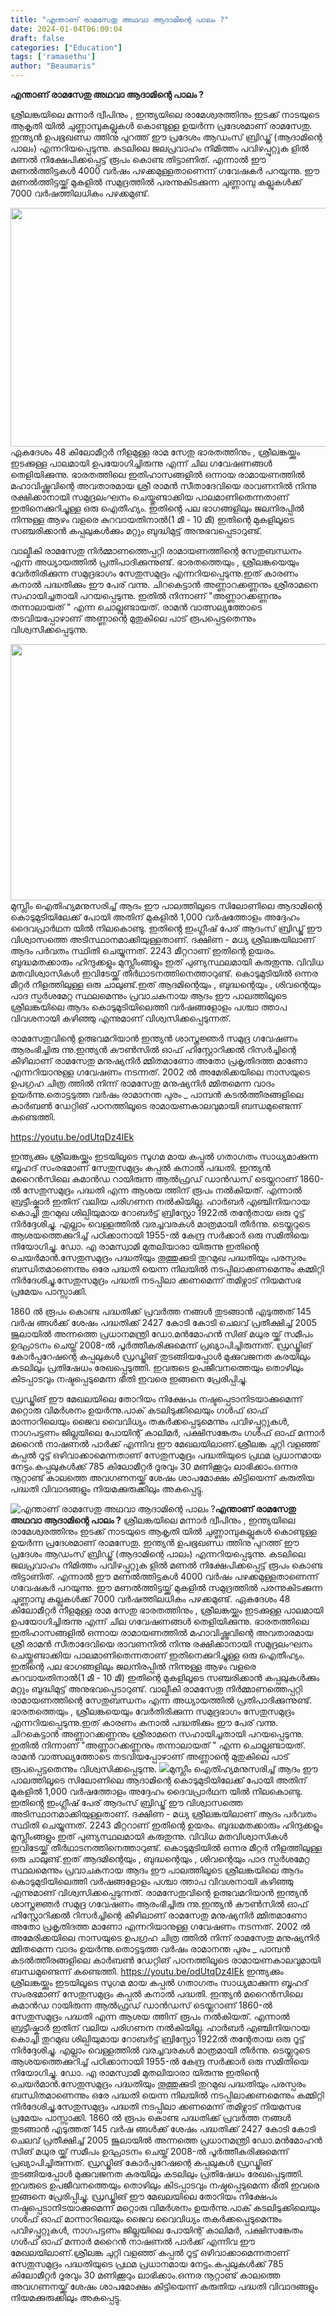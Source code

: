 ```yaml
---
title: "എന്താണ് രാമസേതു അഥവാ ആദാമിന്റെ പാലം ?"
date: 2024-01-04T06:00:04
draft: false
categories: ["Education"]
tags: ['ramasethu']
author: "Beaumaris"
---
```


<strong>എന്താണ് രാമസേതു അഥവാ ആദാമിന്റെ പാലം ?</strong>

ശ്രീലങ്കയിലെ മന്നാർ ദ്വീപിനും , ഇന്ത്യയിലെ രാമേശ്വരത്തിനും ഇടക്ക് നാടയുടെ ആകൃതി യിൽ ചുണ്ണാമ്പുകല്ലുകൾ കൊണ്ടുള്ള ഉയർന്ന പ്രദേശമാണ്‌ രാമസേതു. ഇന്ത്യൻ ഉപഭൂഖണ്ഡ ത്തിനു പുറത്ത് ഈ പ്രദേശം ആഡംസ് ബ്രിഡ്ജ് (ആദാമിന്റെ പാലം) എന്നറിയപ്പെടുന്നു. കടലിലെ ജലപ്രവാഹം നിമിത്തം പവിഴപ്പുറ്റുക ളിൽ മണൽ നിക്ഷേപിക്കപ്പെട്ട് രൂപം കൊണ്ട തിട്ടാണിത്‌. എന്നാൽ ഈ മണൽത്തിട്ടകൾ 4000 വർഷം പഴക്കമുള്ളതാണെന്ന് ഗവേഷകർ പറയുന്നു. ഈ മണൽത്തിട്ടയ്ക്ക് മുകളിൽ സമുദ്രത്തിൽ പരന്നുകിടക്കുന്ന ചുണ്ണാമ്പു കല്ലുകൾക്ക് 7000 വർഷത്തിലധികം പഴക്കമുണ്ട്.

<img class="size-full wp-image-436782 aligncenter" src="https://cdn.boolokam.com/articles/2024/01/856154-ramsetu-image.webp" alt="" width="660" height="382" />ഏകദേശം 48 കിലോമീറ്റർ നീളമുള്ള രാമ സേതു ഭാരതത്തിനും , ശ്രീലങ്കയ്ക്കും ഇടക്കുള്ള പാലമായി ഉപയോഗിച്ചിരുന്നു എന്ന് ചില ഗവേഷണങ്ങൾ തെളിയിക്കുന്നു. ഭാരതത്തിലെ ഇതിഹാസങ്ങളിൽ ഒന്നായ രാമായണത്തിൽ മഹാവിഷ്ണുവിന്റെ അവതാരമായ ശ്രീ രാമൻ സീതാദേവിയെ രാവണനിൽ നിന്നു രക്ഷിക്കാനായി സമുദ്രലംഘനം ചെയ്തുണ്ടാക്കിയ പാലമാണിതെന്നതാണ് ഇതിനെക്കുറിച്ചുള്ള ഒരു ഐതീഹ്യം. ഇതിന്റെ പല ഭാഗങ്ങളിലും ജലനിരപ്പിൽ നിന്നുള്ള ആഴം വളരെ കുറവായതിനാൽ(1 മീ - 10 മീ) ഇതിന്റെ മുകളിലൂടെ സഞ്ചരിക്കാൻ കപ്പലുകൾക്കും മറ്റും ബുദ്ധിമുട്ട് അനുഭവപ്പെടാറുണ്ട്‌.

വാല്മീകി രാമസേതു നിർമ്മാണത്തെപ്പറ്റി രാമായണത്തിന്റെ സേതുബന്ധനം എന്ന അധ്യായത്തിൽ പ്രതിപാദിക്കുന്നുണ്ട്. ഭാരതത്തെയും , ശ്രീലങ്കയെയും വേർതിരിക്കുന്ന സമുദ്രഭാഗം സേതുസമുദ്രം എന്നറിയപ്പെടുന്നു.ഇത് കാരണം കനാൽ പദ്ധതിക്കും ഈ പേര് വന്നു. ചിറകെട്ടാൻ അണ്ണാറക്കണ്ണനും ശ്രീരാമനെ സഹായിച്ചതായി പറയപ്പെടുന്നു. ഇതിൽ നിന്നാണ് "അണ്ണാറക്കണ്ണനും തന്നാലായത് " എന്ന ചൊല്ലുണ്ടായത്. രാമൻ വാത്സല്യത്തോടെ തടവിയപ്പോഴാണ് അണ്ണാന്റെ മുതുകിലെ പാട് രൂപപ്പെട്ടതെന്നും വിശ്വസിക്കപ്പെടുന്നു.

<img class="alignnone size-full wp-image-436783" src="https://cdn.boolokam.com/articles/2024/01/jk.jpg" alt="" width="784" height="410" />മുസ്ലീം ഐതിഹ്യമനുസരിച്ച് ആദം ഈ പാലത്തിലൂടെ സിലോണിലെ ആദാമിന്റെ കൊടുമുടിയിലേക്ക് പോയി അതിന് മുകളിൽ 1,000 വർഷത്തോളം അദ്ദേഹം ദൈവപ്രാർഥന യിൽ നിലകൊണ്ടു. ഇതിൻ്റെ ഇംഗ്ലീഷ് പേര് ആദംസ് ബ്രിഡ്ജ് ഈ വിശ്വാസത്തെ അടിസ്ഥാനമാക്കിയുള്ളതാണ്. ദക്ഷിണ - മധ്യ ശ്രീലങ്കയിലാണ് ആദം പർവതം സ്ഥിതി ചെയ്യുന്നത്. 2243 മീറ്ററാണ് ഇതിന്റെ ഉയരം. ബുദ്ധമതക്കാരും ഹിന്ദുക്കളും മുസ്ലീംങ്ങളും ഇത് പുണ്യസ്ഥലമായി കരുതുന്നു. വിവിധ മതവിശ്വാസികൾ ഇവിടേയ്ക്ക് തീർഥാടനത്തിനെത്താറുണ്ട്. കൊടുമുടിയിൽ ഒന്നര മീറ്റർ നീളത്തിലുള്ള ഒരു ചാലുണ്ട്.ഇത് ആദമിന്റെയും , ബുദ്ധന്റെയും , ശിവന്റെയും പാദ സ്പർശമേറ്റ സ്ഥലമെന്നും പ്രവാചകനായ ആദം ഈ പാലത്തിലൂടെ ശ്രീലങ്കയിലെ ആദം കൊടുമുടിയിലെത്തി വർഷങ്ങളോളം പശ്ചാ ത്താപ വിവശനായി കഴിഞ്ഞു എന്നുമാണ് വിശ്വസിക്കപ്പെടുന്നത്.

രാമസേതുവിന്റെ ഉത്ഭവമറിയാൻ ഇന്ത്യൻ ശാസ്ത്രജ്ഞർ സമുദ്ര ഗവേഷണം ആരംഭിച്ചിരു ന്നു.ഇന്ത്യൻ കൗൺസിൽ ഓഫ് ഹിസ്റ്റോറിക്കൽ റിസർച്ചിന്റെ കീഴിലാണ് രാമസേതു മനുഷ്യനിർ മ്മിതമാണോ അതോ പ്രകൃതിദത്ത മാണോ എന്നറിയാനുള്ള ഗവേഷണം നടന്നത്. 2002 ൽ അമേരിക്കയിലെ നാസയുടെ ഉപഗ്രഹ ചിത്ര ത്തിൽ നിന്ന് രാമസേതു മനുഷ്യനിർ മ്മിതമെന്ന വാദം ഉയർന്നു.തൊട്ടടുത്ത വർഷം രാമാനന്ത പുരം _ പാമ്പൻ കടൽത്തീരങ്ങളിലെ കാർബൺ ഡേറ്റിങ് പഠനത്തിലൂടെ രാമായണകാലവുമായി ബന്ധമുണ്ടെന്ന് കണ്ടെത്തി.

https://youtu.be/odUtqDz4lEk

ഇന്ത്യക്കും ശ്രീലങ്കയ്ക്കും ഇടയിലൂടെ സുഗമ മായ കപ്പൽ ഗതാഗതം സാധ്യമാക്കുന്ന ബൃഹദ് സംരഭമാണ് സേതുസമുദ്രം കപ്പൽ കനാൽ പദ്ധതി. ഇന്ത്യൻ മറൈൻസിലെ കമാൻഡ റായിരുന്ന ആൽഫ്രഡ് ഡാൻഡസ് ടെയ്ലറാണ് 1860-ൽ സേതുസമുദ്രം പദ്ധതി എന്ന ആശയ ത്തിന് രൂപം നൽകിയത്. എന്നാൽ ബ്രട്ടീഷ്കാർ ഇതിന് വലിയ പരിഗണന നൽകിയില്ല. ഹാർബർ എഞ്ചിനിയറായ കൊച്ചി തുറമുഖ ശില്പിയുമായ റോബർട്ട് ബ്രിസ്റ്റോ 1922ൽ തന്റേതായ ഒരു റൂട്ട് നിർദ്ദേശിച്ചു. എല്ലാം വെള്ളത്തിൽ വരച്ചവരകൾ മാത്രമായി തീർന്നു.
ടെയ്ലറുടെ ആശയത്തെക്കുറിച്ച് പഠിക്കാനായി 1955-ൽ കേന്ദ്ര സർക്കാർ ഒരു സമിതിയെ നിയോഗിച്ചു. ഡോ. എ രാമസ്വാമി മുതലിയാരാ യിരുന്നു ഇതിന്റെ ചെയർമാൻ.സേതുസമുദ്രം പദ്ധതിയും തൂത്തുക്കുടി തുറമുഖ പദ്ധതിയും പരസ്പരം ബന്ധിതമാണെന്നും ഒരേ പദ്ധതി യെന്ന നിലയിൽ നടപ്പിലാക്കണമെന്നും കമ്മിറ്റി നിർദേശിച്ചു.സേതുസമുദ്രം പദ്ധതി നടപ്പിലാ ക്കണമെന്ന് തമിഴ്നാട് നിയമസഭ പ്രമേയം പാസ്സാക്കി.

1860 ൽ രൂപം കൊണ്ട പദ്ധതിക്ക് പ്രവർത്ത നങ്ങൾ തുടങ്ങാൻ എടുത്തത് 145 വർഷ ങ്ങൾക്ക് ശേഷം പദ്ധതിക്ക് 2427 കോടി കോടി ചെലവ് പ്രതീക്ഷിച്ച് 2005 ജൂലായിൽ അന്നത്തെ പ്രധാനമന്ത്രി ഡോ.മൻമോഹൻ സിങ് മധുര യ്ക്ക് സമീപം ഉദ്ഘാടനം ചെയ്ത് 2008-ൽ പൂർത്തീകരിക്കുമെന്ന് പ്രഖ്യാപിച്ചിരുന്നത്. ഡ്രഡ്ജിങ് കോർപ്പറേഷന്റെ കപ്പലുകൾ ഡ്രഡ്ജിങ് തുടങ്ങിയപ്പോൾ മുക്കുവജനത കരയിലും കടലിലും പ്രതിഷേധം രേഖപ്പെടുത്തി. ഇവരുടെ ഉപജീവനത്തെയും തൊഴിലും കിടപ്പാടവും നഷ്ടപ്പെടുമെന്ന ഭീതി ഇവരെ ഇങ്ങനെ പ്രേരിപ്പിച്ചു.

ഡ്രഡ്ജിങ് ഈ മേഖലയിലെ തോറിയം നിക്ഷേപം നഷ്ടപ്പെടാനിടയാക്കുമെന്ന് മറ്റൊരു വിമർശനം ഉയർന്നു.പാക് കടലിടുക്കിലെയും ഗൾഫ് ഓഫ് മാന്നാറിലെയും ജൈവ വൈവിധ്യം തകർക്കപ്പെടുമെന്നും പവിഴപ്പുറ്റുകൾ, നാഗപട്ടണം ജില്ലയിലെ പോയിന്റ് കാലിമർ, പക്ഷിസങ്കേതം ഗൾഫ് ഓഫ് മന്നാർ മറൈൻ നാഷണൽ പാർക്ക് എന്നിവ ഈ മേഖലയിലാണ്‌.ശ്രീലങ്ക ചുറ്റി വളഞ്ഞ് കപ്പൽ റൂട്ട് ഒഴിവാക്കാമെന്നതാണ് സേതുസമുദ്രം പദ്ധതിയുടെ പ്രഥമ പ്രധാനമായ നേട്ടം.കപ്പലുകൾക്ക് 785 കിലോമീറ്റർ ദൂരവും 30 മണിക്കൂറും ലാഭിക്കാം.ഒന്നര നൂറ്റാണ്ട് കാലത്തെ അവഗണനയ്ക്ക് ശേഷം ശാപമോക്ഷം കിട്ടിയെന്ന് കരുതിയ പദ്ധതി വിവാദങ്ങളും നിയമക്കുരുക്കിലും അകപ്പെട്ടു.


![എന്താണ് രാമസേതു അഥവാ ആദാമിന്റെ പാലം ?](https://cdn.boolokam.com/articles/2024/01/856154-ramsetu-image.webp)**എന്താണ് രാമസേതു അഥവാ ആദാമിന്റെ പാലം ?** ശ്രീലങ്കയിലെ മന്നാർ ദ്വീപിനും , ഇന്ത്യയിലെ രാമേശ്വരത്തിനും ഇടക്ക് നാടയുടെ ആകൃതി യിൽ ചുണ്ണാമ്പുകല്ലുകൾ കൊണ്ടുള്ള ഉയർന്ന പ്രദേശമാണ്‌ രാമസേതു. ഇന്ത്യൻ ഉപഭൂഖണ്ഡ ത്തിനു പുറത്ത് ഈ പ്രദേശം ആഡംസ് ബ്രിഡ്ജ് (ആദാമിന്റെ പാലം) എന്നറിയപ്പെടുന്നു. കടലിലെ ജലപ്രവാഹം നിമിത്തം പവിഴപ്പുറ്റുക ളിൽ മണൽ നിക്ഷേപിക്കപ്പെട്ട് രൂപം കൊണ്ട തിട്ടാണിത്‌. എന്നാൽ ഈ മണൽത്തിട്ടകൾ 4000 വർഷം പഴക്കമുള്ളതാണെന്ന് ഗവേഷകർ പറയുന്നു. ഈ മണൽത്തിട്ടയ്ക്ക് മുകളിൽ സമുദ്രത്തിൽ പരന്നുകിടക്കുന്ന ചുണ്ണാമ്പു കല്ലുകൾക്ക് 7000 വർഷത്തിലധികം പഴക്കമുണ്ട്. ഏകദേശം 48 കിലോമീറ്റർ നീളമുള്ള രാമ സേതു ഭാരതത്തിനും , ശ്രീലങ്കയ്ക്കും ഇടക്കുള്ള പാലമായി ഉപയോഗിച്ചിരുന്നു എന്ന് ചില ഗവേഷണങ്ങൾ തെളിയിക്കുന്നു. ഭാരതത്തിലെ ഇതിഹാസങ്ങളിൽ ഒന്നായ രാമായണത്തിൽ മഹാവിഷ്ണുവിന്റെ അവതാരമായ ശ്രീ രാമൻ സീതാദേവിയെ രാവണനിൽ നിന്നു രക്ഷിക്കാനായി സമുദ്രലംഘനം ചെയ്തുണ്ടാക്കിയ പാലമാണിതെന്നതാണ് ഇതിനെക്കുറിച്ചുള്ള ഒരു ഐതീഹ്യം. ഇതിന്റെ പല ഭാഗങ്ങളിലും ജലനിരപ്പിൽ നിന്നുള്ള ആഴം വളരെ കുറവായതിനാൽ(1 മീ - 10 മീ) ഇതിന്റെ മുകളിലൂടെ സഞ്ചരിക്കാൻ കപ്പലുകൾക്കും മറ്റും ബുദ്ധിമുട്ട് അനുഭവപ്പെടാറുണ്ട്‌. വാല്മീകി രാമസേതു നിർമ്മാണത്തെപ്പറ്റി രാമായണത്തിന്റെ സേതുബന്ധനം എന്ന അധ്യായത്തിൽ പ്രതിപാദിക്കുന്നുണ്ട്. ഭാരതത്തെയും , ശ്രീലങ്കയെയും വേർതിരിക്കുന്ന സമുദ്രഭാഗം സേതുസമുദ്രം എന്നറിയപ്പെടുന്നു.ഇത് കാരണം കനാൽ പദ്ധതിക്കും ഈ പേര് വന്നു. ചിറകെട്ടാൻ അണ്ണാറക്കണ്ണനും ശ്രീരാമനെ സഹായിച്ചതായി പറയപ്പെടുന്നു. ഇതിൽ നിന്നാണ് "അണ്ണാറക്കണ്ണനും തന്നാലായത് " എന്ന ചൊല്ലുണ്ടായത്. രാമൻ വാത്സല്യത്തോടെ തടവിയപ്പോഴാണ് അണ്ണാന്റെ മുതുകിലെ പാട് രൂപപ്പെട്ടതെന്നും വിശ്വസിക്കപ്പെടുന്നു. ![](https://cdn.boolokam.com/articles/2024/01/jk.jpg)മുസ്ലീം ഐതിഹ്യമനുസരിച്ച് ആദം ഈ പാലത്തിലൂടെ സിലോണിലെ ആദാമിന്റെ കൊടുമുടിയിലേക്ക് പോയി അതിന് മുകളിൽ 1,000 വർഷത്തോളം അദ്ദേഹം ദൈവപ്രാർഥന യിൽ നിലകൊണ്ടു. ഇതിൻ്റെ ഇംഗ്ലീഷ് പേര് ആദംസ് ബ്രിഡ്ജ് ഈ വിശ്വാസത്തെ അടിസ്ഥാനമാക്കിയുള്ളതാണ്. ദക്ഷിണ - മധ്യ ശ്രീലങ്കയിലാണ് ആദം പർവതം സ്ഥിതി ചെയ്യുന്നത്. 2243 മീറ്ററാണ് ഇതിന്റെ ഉയരം. ബുദ്ധമതക്കാരും ഹിന്ദുക്കളും മുസ്ലീംങ്ങളും ഇത് പുണ്യസ്ഥലമായി കരുതുന്നു. വിവിധ മതവിശ്വാസികൾ ഇവിടേയ്ക്ക് തീർഥാടനത്തിനെത്താറുണ്ട്. കൊടുമുടിയിൽ ഒന്നര മീറ്റർ നീളത്തിലുള്ള ഒരു ചാലുണ്ട്.ഇത് ആദമിന്റെയും , ബുദ്ധന്റെയും , ശിവന്റെയും പാദ സ്പർശമേറ്റ സ്ഥലമെന്നും പ്രവാചകനായ ആദം ഈ പാലത്തിലൂടെ ശ്രീലങ്കയിലെ ആദം കൊടുമുടിയിലെത്തി വർഷങ്ങളോളം പശ്ചാ ത്താപ വിവശനായി കഴിഞ്ഞു എന്നുമാണ് വിശ്വസിക്കപ്പെടുന്നത്. രാമസേതുവിന്റെ ഉത്ഭവമറിയാൻ ഇന്ത്യൻ ശാസ്ത്രജ്ഞർ സമുദ്ര ഗവേഷണം ആരംഭിച്ചിരു ന്നു.ഇന്ത്യൻ കൗൺസിൽ ഓഫ് ഹിസ്റ്റോറിക്കൽ റിസർച്ചിന്റെ കീഴിലാണ് രാമസേതു മനുഷ്യനിർ മ്മിതമാണോ അതോ പ്രകൃതിദത്ത മാണോ എന്നറിയാനുള്ള ഗവേഷണം നടന്നത്. 2002 ൽ അമേരിക്കയിലെ നാസയുടെ ഉപഗ്രഹ ചിത്ര ത്തിൽ നിന്ന് രാമസേതു മനുഷ്യനിർ മ്മിതമെന്ന വാദം ഉയർന്നു.തൊട്ടടുത്ത വർഷം രാമാനന്ത പുരം _ പാമ്പൻ കടൽത്തീരങ്ങളിലെ കാർബൺ ഡേറ്റിങ് പഠനത്തിലൂടെ രാമായണകാലവുമായി ബന്ധമുണ്ടെന്ന് കണ്ടെത്തി. https://youtu.be/odUtqDz4lEk ഇന്ത്യക്കും ശ്രീലങ്കയ്ക്കും ഇടയിലൂടെ സുഗമ മായ കപ്പൽ ഗതാഗതം സാധ്യമാക്കുന്ന ബൃഹദ് സംരഭമാണ് സേതുസമുദ്രം കപ്പൽ കനാൽ പദ്ധതി. ഇന്ത്യൻ മറൈൻസിലെ കമാൻഡ റായിരുന്ന ആൽഫ്രഡ് ഡാൻഡസ് ടെയ്ലറാണ് 1860-ൽ സേതുസമുദ്രം പദ്ധതി എന്ന ആശയ ത്തിന് രൂപം നൽകിയത്. എന്നാൽ ബ്രട്ടീഷ്കാർ ഇതിന് വലിയ പരിഗണന നൽകിയില്ല. ഹാർബർ എഞ്ചിനിയറായ കൊച്ചി തുറമുഖ ശില്പിയുമായ റോബർട്ട് ബ്രിസ്റ്റോ 1922ൽ തന്റേതായ ഒരു റൂട്ട് നിർദ്ദേശിച്ചു. എല്ലാം വെള്ളത്തിൽ വരച്ചവരകൾ മാത്രമായി തീർന്നു. ടെയ്ലറുടെ ആശയത്തെക്കുറിച്ച് പഠിക്കാനായി 1955-ൽ കേന്ദ്ര സർക്കാർ ഒരു സമിതിയെ നിയോഗിച്ചു. ഡോ. എ രാമസ്വാമി മുതലിയാരാ യിരുന്നു ഇതിന്റെ ചെയർമാൻ.സേതുസമുദ്രം പദ്ധതിയും തൂത്തുക്കുടി തുറമുഖ പദ്ധതിയും പരസ്പരം ബന്ധിതമാണെന്നും ഒരേ പദ്ധതി യെന്ന നിലയിൽ നടപ്പിലാക്കണമെന്നും കമ്മിറ്റി നിർദേശിച്ചു.സേതുസമുദ്രം പദ്ധതി നടപ്പിലാ ക്കണമെന്ന് തമിഴ്നാട് നിയമസഭ പ്രമേയം പാസ്സാക്കി. 1860 ൽ രൂപം കൊണ്ട പദ്ധതിക്ക് പ്രവർത്ത നങ്ങൾ തുടങ്ങാൻ എടുത്തത് 145 വർഷ ങ്ങൾക്ക് ശേഷം പദ്ധതിക്ക് 2427 കോടി കോടി ചെലവ് പ്രതീക്ഷിച്ച് 2005 ജൂലായിൽ അന്നത്തെ പ്രധാനമന്ത്രി ഡോ.മൻമോഹൻ സിങ് മധുര യ്ക്ക് സമീപം ഉദ്ഘാടനം ചെയ്ത് 2008-ൽ പൂർത്തീകരിക്കുമെന്ന് പ്രഖ്യാപിച്ചിരുന്നത്. ഡ്രഡ്ജിങ് കോർപ്പറേഷന്റെ കപ്പലുകൾ ഡ്രഡ്ജിങ് തുടങ്ങിയപ്പോൾ മുക്കുവജനത കരയിലും കടലിലും പ്രതിഷേധം രേഖപ്പെടുത്തി. ഇവരുടെ ഉപജീവനത്തെയും തൊഴിലും കിടപ്പാടവും നഷ്ടപ്പെടുമെന്ന ഭീതി ഇവരെ ഇങ്ങനെ പ്രേരിപ്പിച്ചു. ഡ്രഡ്ജിങ് ഈ മേഖലയിലെ തോറിയം നിക്ഷേപം നഷ്ടപ്പെടാനിടയാക്കുമെന്ന് മറ്റൊരു വിമർശനം ഉയർന്നു.പാക് കടലിടുക്കിലെയും ഗൾഫ് ഓഫ് മാന്നാറിലെയും ജൈവ വൈവിധ്യം തകർക്കപ്പെടുമെന്നും പവിഴപ്പുറ്റുകൾ, നാഗപട്ടണം ജില്ലയിലെ പോയിന്റ് കാലിമർ, പക്ഷിസങ്കേതം ഗൾഫ് ഓഫ് മന്നാർ മറൈൻ നാഷണൽ പാർക്ക് എന്നിവ ഈ മേഖലയിലാണ്‌.ശ്രീലങ്ക ചുറ്റി വളഞ്ഞ് കപ്പൽ റൂട്ട് ഒഴിവാക്കാമെന്നതാണ് സേതുസമുദ്രം പദ്ധതിയുടെ പ്രഥമ പ്രധാനമായ നേട്ടം.കപ്പലുകൾക്ക് 785 കിലോമീറ്റർ ദൂരവും 30 മണിക്കൂറും ലാഭിക്കാം.ഒന്നര നൂറ്റാണ്ട് കാലത്തെ അവഗണനയ്ക്ക് ശേഷം ശാപമോക്ഷം കിട്ടിയെന്ന് കരുതിയ പദ്ധതി വിവാദങ്ങളും നിയമക്കുരുക്കിലും അകപ്പെട്ടു.
